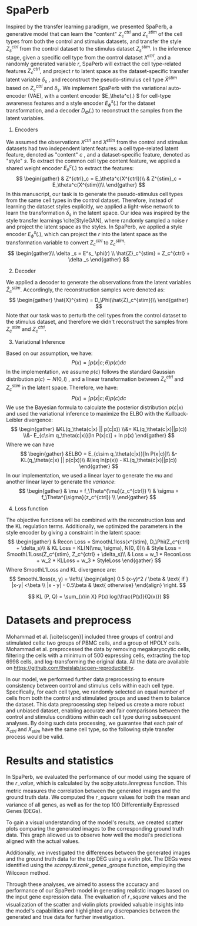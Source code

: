 # SpaPerb

Inspired by the transfer learning paradigm, we presented SpaPerb, a generative model that can learn the "content" $Z_c^{ctrl}$ and $Z_c^{stim}$ of the cell types from both the control and stimulus datasets, and transfer the style $Z_s^{ctrl}$  from the control dataset to the stimulus dataset $Z_s^{stim}$. In the inference stage, given a specific cell type from the control dataset $X^{ctrl}$, and a randomly generated variable $r$, SpaPerb will extract the cell type-related features $Z_c^{ctrl}$, and project $r$ to latent space as the dataset-specific transfer latent variable $\delta_s$ , and reconstruct the pseudo-stimulus cell type $\hat{X}^{stim}$ based on $Z_c^{ctrl}$ and $\delta_s$. We implement SpaPerb with the variational auto-encoder (VAE), with a content encoder $E_\theta^c(.) $ for cell-type awareness features and a style encoder $E_\phi^s(.)$ for the dataset transformation, and a decoder  $D_\Phi(.)$   to reconstruct the samples from the latent variables.

1. Encoders

We assumed the observations $X^{ctrl}$ and $X^{stim}$ from the control and stimulus datasets had two independent latent features: a cell type-related latent feature, denoted as  "content" $c$ , and a dataset-specific feature, denoted as "style" $s$. To extract the common cell type content feature, we applied a shared weight  encoder $E_\theta^c(.)$ to extract the features:
$$
\begin{gather}
& Z^{ctrl}_c = E_\theta^c(X^{ctrl})\\
& Z^{stim}_c = E_\theta^c(X^{stim})\\
\end{gather}
$$
In this manuscript, our task is to generate the pseudo-stimulus cell types from the same cell types in the control dataset. Therefore, instead of learning the dataset styles explicitly, we applied a light-wise network to learn the transformation $\delta_s$ in the latent space. Our idea was inspired by the style transfer learnings \cite[StyleGAN], where randomly sampled a noise $r$ and project the latent space as the styles. In SpaPerb, we applied a style encoder $E_\phi^s(.)$, which can project the $r$ into the latent space as the transformation variable to convert $Z^{ctrl}_c$ to $Z^{stim}_c$:
$$
\begin{gather}\\
\delta _s = E^s_ \phi(r) \\
\hat{Z}_c^{stim} = Z_c^{ctrl} + \delta _s
\end{gather}
$$

2. Decoder

We applied a decoder to generate the observations from the latent variables $\hat{Z}_c^{stim}$. Accordingly, the reconstruction samples were denoted as: 
$$
\begin{gather}
\hat{X}^{stim} = D_\Phi(\hat{Z}_c^{stim})\\
\end{gather}
$$
Note that our task was to perturb the cell types from the control dataset to the stimulus dataset, and therefore we didn't reconstruct the samples from $Z_c^{stim}$ and $Z_c^{ctrl}$. 



3. Variational Inference 

Based on our assumption, we have:
$$
P(x) = \int p(x|c; \theta)p(c) dc
$$
In the implementation, we assume $p(c)$ follows the standard Gaussian distribution $p(c)\sim N(0, I)$ , and a linear transformation between $Z_c^{ctrl}$ and $Z_c^{stim}$ in the latent space. Therefore, we have:
$$
P(x) = \int p(x | c; \theta) p(c) dc
$$
We use the Bayesian formula to calculate the posterior distribution $p(c|x)$ and  used the variational inference to maximize the ELBO with the Kullback-Leibler divergence:
$$
\begin{gather}
&KL(q_\theta(c|x) || p(c|x)) \\&= KL(q_\theta(c|x)||p(c)) \\&- E_{c\sim q_\theta(c|x)}[ln P(x|c)] + ln p(x)
\end{gather}
$$
 Where we can have 
$$
\begin{gather}
&ELBO = E_{c\sim q_\theta(c|x)}[ln P(x|c)]\\ &- KL(q_\theta(c|x) || p(c|x))\\ &\leq ln(p(x)) - KL(q_\theta(c|x)||p(c))
\end{gather}
$$
In our implementation, we used a linear layer to generate the $mu$ and another linear layer to generate the $variance$:
$$
\begin{gather}
& \mu = f_\Theta^{\mu}(z_c^{ctrl}) \\
& \sigma = f_\Theta^{\sigma}(z_c^{ctrl}) \\
\end{gather}
$$


4. Loss function

The objective functions will be combined with the reconstruction loss and the KL regulation terms. Additionally, we optimized the parameters in the style encoder by giving a constraint in the latent space:
$$
\begin{gather}
& Recon Loss = SmoothL1loss(x^{stim}, D_\Phi(Z_c^{ctrl} + \delta_s)\\
& KL Loss = KL(N(\mu, \sigma), N(0, I))\\
& Style Loss = SmoothL1Loss(Z_c^{stim}, Z_c^{ctrl} + \delta_s)\\
& Loss = w_1 * ReconLoss + w_2 * KLLoss + w_3 * StyleLoss
\end{gather}
$$
Where SmoothL1Loss and KL divergence are:
$$
SmoothL1loss(x, y) = \left\{
\begin{align}
0.5 (x-y)^2 / \beta & \text{ if } |x-y| <\beta \\
|x - y| - 0.5\beta  & \text{  otherwise}
\end{align}
\right. 
$$

$$
KL (P, Q) = \sum_{x\in X} P(x) log(\frac{P(x)}{Q(x)})
$$

# Datasets and preprocess

Mohammad et al. [\cite{scgen}] included three groups of control and stimulated cells: two groups of PBMC cells, and a group of HPOLY cells. Mohammad et al. preprocessed the data by removing megakaryocytic cells, filtering the cells with a minimum of 500 expressing cells, extracting the top 6998 cells, and log-transforming the original data. All the data are available on https://github.com/theislab/scgen-reproducibility.

In our model, we performed further data preprocessing to ensure consistency between control and stimulus cells within each cell type. Specifically, for each cell type, we randomly selected an equal number of cells from both the control and stimulated groups and used them to balance the dataset. This data preprocessing step helped us create a more robust and unbiased dataset, enabling accurate and fair comparisons between the control and stimulus conditions within each cell type during subsequent analyses. By doing such data processing, we guarantee that each pair of $X_{ctrl}$ and $X_{stim}$ have the same cell type, so the following style transfer process would be valid. 

#  Results and statistics

In SpaPerb, we evaluated the performance of our model using the square of the $r_-value$, which is calculated by the $scipy.stats.linregress$ function. This metric measures the correlation between the generated images and the ground truth data. We computed the $r_-square$ values for both the mean and variance of all genes, as well as for the top 100 Differentially Expressed Genes (DEGs).

To gain a visual understanding of the model's results, we created scatter plots comparing the generated images to the corresponding ground truth data. This graph allowed us to observe how well the model's predictions aligned with the actual values.

Additionally, we investigated the differences between the generated images and the ground truth data for the top DEG using a violin plot. The DEGs were identified using the $scanpy.tl.rank_-genes_-groups$ function, employing the Wilcoxon method.

Through these analyses, we aimed to assess the accuracy and performance of our SpaPerb model in generating realistic images based on the input gene expression data. The evaluation of $r_-square$ values and the visualization of the scatter and violin plots provided valuable insights into the model's capabilities and highlighted any discrepancies between the generated and true data for further investigation.
